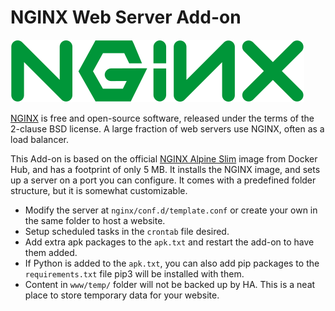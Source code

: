 # NGINX Web Server Add-on

![image](https://raw.githubusercontent.com/hulkhaugen/hassio-addons/main/nginx_ws/logo.png)

[NGINX](https://www.nginx.com/) is free and open-source software, released under the terms of the 2-clause BSD license. A large fraction of web servers use NGINX, often as a load balancer.

This Add-on is based on the official [NGINX Alpine Slim](https://hub.docker.com/_/nginx) image from Docker Hub, and has a footprint of only 5 MB. It installs the NGINX image, and sets up a server on a port you can configure. It comes with a predefined folder structure, but it is somewhat customizable.
- Modify the server at `nginx/conf.d/template.conf` or create your own in the same folder to host a website.
- Setup scheduled tasks in the `crontab` file desired.
- Add extra apk packages to the `apk.txt` and restart the add-on to have them added.
- If Python is added to the `apk.txt`, you can also add pip packages to the `requirements.txt` file pip3 will be installed with them.
- Content in `www/temp/` folder will not be backed up by HA. This is a neat place to store temporary data for your website.
